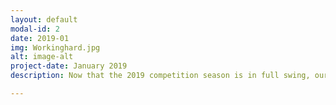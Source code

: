 ```yaml
---
layout: default
modal-id: 2
date: 2019-01
img: Workinghard.jpg
alt: image-alt
project-date: January 2019
description: Now that the 2019 competition season is in full swing, our team is hard at work. After long consideration, we have decided to focus on delivering hatches over cargo. In the past, we have tried to do to many tasks, which made us average, and this year we want to be really good at one specific task. Our second focus is to climb at the end of the match. For the past week, we have been prototyping, hoping that everything will come together in the end.

---
```

